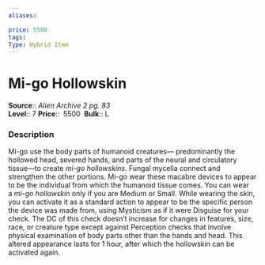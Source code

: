 ```yaml
---
aliases: 

price: 5500
tags: 
Type: Hybrid Item
---
```


# Mi-go Hollowskin

**Source**:: _Alien Archive 2 pg. 83_  
**Level**:: 7
**Price**::  5500 
**Bulk**:: L

### Description

Mi-go use the body parts of humanoid creatures— predominantly the hollowed head, severed hands, and parts of the neural and circulatory tissue—to create _mi-go hollowskins_. Fungal mycelia connect and strengthen the other portions. Mi-go wear these macabre devices to appear to be the individual from which the humanoid tissue comes. You can wear a _mi-go hollowskin_ only if you are Medium or Small. While wearing the skin, you can activate it as a standard action to appear to be the specific person the device was made from, using Mysticism as if it were Disguise for your check. The DC of this check doesn’t increase for changes in features, size, race, or creature type except against Perception checks that involve physical examination of body parts other than the hands and head. This altered appearance lasts for 1 hour, after which the hollowskin can be activated again.
